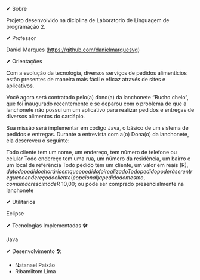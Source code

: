 ✔ Sobre

Projeto desenvolvido na diciplina de Laboratorio de Linguagem de programação 2.

✔ Professor

Daniel Marques (https://github.com/danielmarquesvg) 

✔  Orientações 

Com a evolução da tecnologia, diversos serviços de pedidos alimentícios estão presentes de maneira mais fácil e eficaz através de sites e aplicativos.

Você agora será contratado pelo(a) dono(a) da lanchonete “Bucho cheio”, que foi inaugurado recentemente e se deparou com o problema de que a lanchonete não possui um um aplicativo para realizar pedidos e entregas de diversos alimentos do cardápio.


Sua missão será implementar em código Java, o básico de um sistema de pedidos e entregas. Durante a entrevista com a(o) Dona(o) da lanchonete, ela descreveu o seguinte:

Todo cliente tem um nome, um endereço, tem número de telefone ou celular
Todo endereço tem uma rua, um número da residência, um bairro e um local de referência
Todo pedido tem um cliente, um valor em reais (R$), data do pedido e horário em que o pedido foi realizado
Todo pedido poderá ser entregue no endereço do cliente (é opcional) a pedido do mesmo, com um acréscimo de R$ 10,00; ou pode ser comprado presencialmente na lanchonete


✔ Utilitarios

Eclipse

✔ Tecnologias Implementadas 🛠

Java

✔ Desenvolvimento 🛠

* Natanael Paixão
* Ribamiltom Lima
